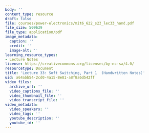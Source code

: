 ```yaml
---
body: ''
content_type: resource
draft: false
file: courses/power-electronics/mit6_622_s23_lec33_hand.pdf
file_size: 509639
file_type: application/pdf
image_metadata:
  caption: ''
  credit: ''
  image-alt: ''
learning_resource_types:
- Lecture Notes
license: https://creativecommons.org/licenses/by-nc-sa/4.0/
resourcetype: Document
title: 'Lecture 33: Soft Switching, Part 1  (Handwritten Notes)'
uid: a64abb54-2cd0-4a15-8e81-a8f8a6d542ff
video_files:
  archive_url: ''
  video_captions_file: ''
  video_thumbnail_file: ''
  video_transcript_file: ''
video_metadata:
  video_speakers: ''
  video_tags: ''
  youtube_description: ''
  youtube_id: ''
---
```

